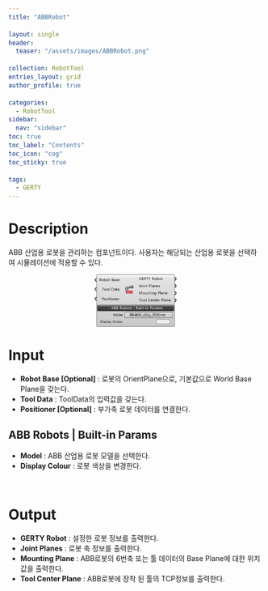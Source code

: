 ```yaml
---
title: "ABBRobot"

layout: single
header:
  teaser: "/assets/images/ABBRobot.png"

collection: RobotTool
entries_layout: grid
author_profile: true

categories:
  - RobotTool
sidebar:
  nav: "sidebar"
toc: true
toc_label: "Contents"
toc_icon: "cog"
toc_sticky: true

tags: 
  - GERTY
---
```

# Description

ABB 산업용 로봇을 관리하는 컴포넌트이다. 사용자는 해당되는 산업용 로봇을 선택하여 시뮬레이션에 적용할 수 있다.

<p align="center">  <img src="/assets/images/ABBRobot.png" align="center" width="32%"></p>

# Input

* **Robot Base [Optional]** : 로봇의 OrientPlane으로, 기본값으로 World Base Plane을 갖는다.
* **Tool Data** : ToolData의 입력값을 갖는다.
* **Positioner [Optional]** : 부가축 로봇 데이터를 연결한다.

## ABB Robots | Built-in Params

* **Model** : ABB 산업용 로봇 모델을 선택한다.
* **Display Colour** : 로봇 색상을 변경한다.

<br>

# Output

* **GERTY Robot** : 설정한 로봇 정보를 출력한다.
* **Joint Planes** : 로봇 축 정보를 출력한다.
* **Mounting Plane** : ABB로봇의 6번축 또는 툴 데이터의 Base Plane에 대한 위치값을 출력한다.
* **Tool Center Plane** : ABB로봇에 장착 된 툴의 TCP정보를 출력한다.
